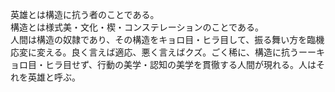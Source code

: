 英雄とは構造に抗う者のことである。<br>
構造とは様式美・文化・楔・コンステレーションのことである。<br>
人間は構造の奴隷であり、その構造をキョロ目・ヒラ目して、振る舞い方を臨機応変に変える。良く言えば適応、悪く言えばクズ。ごく稀に、構造に抗うーーキョロ目・ヒラ目せず、行動の美学・認知の美学を貫徹する人間が現れる。人はそれを英雄と呼ぶ。<br>